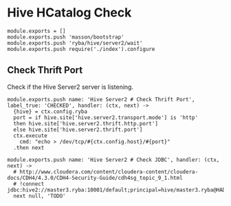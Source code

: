 
# Hive HCatalog Check

    module.exports = []
    module.exports.push 'masson/bootstrap'
    module.exports.push 'ryba/hive/server2/wait'
    module.exports.push require('./index').configure

## Check Thrift Port

Check if the Hive Server2 server is listening.

    module.exports.push name: 'Hive Server2 # Check Thrift Port', label_true: 'CHECKED', handler: (ctx, next) ->
      {hive} = ctx.config.ryba
      port = if hive.site['hive.server2.transport.mode'] is 'http'
      then hive.site['hive.server2.thrift.http.port']
      else hive.site['hive.server2.thrift.port']
      ctx.execute
        cmd: "echo > /dev/tcp/#{ctx.config.host}/#{port}"
      .then next

    module.exports.push name: 'Hive Server2 # Check JDBC', handler: (ctx, next) ->
      # http://www.cloudera.com/content/cloudera-content/cloudera-docs/CDH4/4.3.0/CDH4-Security-Guide/cdh4sg_topic_9_1.html
      # !connect jdbc:hive2://master3.ryba:10001/default;principal=hive/master3.ryba@HADOOP.RYBA
      next null, 'TODO'


